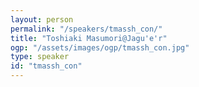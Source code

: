 ```yaml
---
layout: person
permalink: "/speakers/tmassh_con/"
title: "Toshiaki Masumori@Jagu'e'r"
ogp: "/assets/images/ogp/tmassh_con.jpg"
type: speaker
id: "tmassh_con"
---
```

